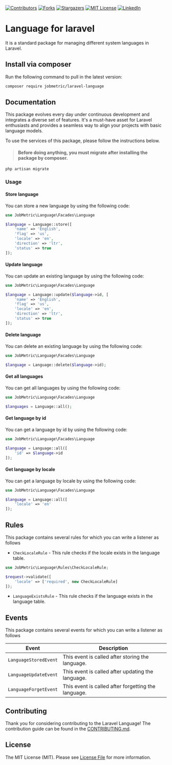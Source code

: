 [contributors-shield]: https://img.shields.io/github/contributors/jobmetric/laravel-language.svg?style=for-the-badge
[contributors-url]: https://github.com/jobmetric/laravel-language/graphs/contributors
[forks-shield]: https://img.shields.io/github/forks/jobmetric/laravel-language.svg?style=for-the-badge&label=Fork
[forks-url]: https://github.com/jobmetric/laravel-language/network/members
[stars-shield]: https://img.shields.io/github/stars/jobmetric/laravel-language.svg?style=for-the-badge
[stars-url]: https://github.com/jobmetric/laravel-language/stargazers
[license-shield]: https://img.shields.io/github/license/jobmetric/laravel-language.svg?style=for-the-badge
[license-url]: https://github.com/jobmetric/laravel-language/blob/master/LICENCE.md
[linkedin-shield]: https://img.shields.io/badge/-LinkedIn-blue.svg?style=for-the-badge&logo=linkedin&colorB=555
[linkedin-url]: https://linkedin.com/in/majidmohammadian

[![Contributors][contributors-shield]][contributors-url]
[![Forks][forks-shield]][forks-url]
[![Stargazers][stars-shield]][stars-url]
[![MIT License][license-shield]][license-url]
[![LinkedIn][linkedin-shield]][linkedin-url]

# Language for laravel

It is a standard package for managing different system languages in Laravel.

## Install via composer

Run the following command to pull in the latest version:
```bash
composer require jobmetric/laravel-language
```

## Documentation

This package evolves every day under continuous development and integrates a diverse set of features. It's a must-have asset for Laravel enthusiasts and provides a seamless way to align your projects with basic language models.

To use the services of this package, please follow the instructions below.

>#### Before doing anything, you must migrate after installing the package by composer.

```bash
php artisan migrate
```

### Usage

#### Store language

You can store a new language by using the following code:

```php
use JobMetric\Language\Facades\Language

$language = Language::store([
    'name' => 'English',
    'flag' => 'us',
    'locale' => 'en',
    'direction' => 'ltr',
    'status' => true
]);
```

#### Update language

You can update an existing language by using the following code:

```php
use JobMetric\Language\Facades\Language

$language = Language::update($language->id, [
    'name' => 'English',
    'flag' => 'us',
    'locale' => 'en',
    'direction' => 'ltr',
    'status' => true
]);
```

#### Delete language

You can delete an existing language by using the following code:

```php
use JobMetric\Language\Facades\Language

$language = Language::delete($language->id);
```

#### Get all languages

You can get all languages by using the following code:

```php
use JobMetric\Language\Facades\Language

$languages = Language::all();
```

#### Get language by id

You can get a language by id by using the following code:

```php
use JobMetric\Language\Facades\Language

$language = Language::all([
    'id' => $language->id
]);
```

#### Get language by locale

You can get a language by locale by using the following code:

```php
use JobMetric\Language\Facades\Language

$language = Language::all([
    'locale' => 'en'
]);
```

## Rules

This package contains several rules for which you can write a listener as follows

- `CheckLocaleRule` - This rule checks if the locale exists in the language table.

```php
use JobMetric\Language\Rules\CheckLocaleRule;

$request->validate([
    'locale' => ['required', new CheckLocaleRule]
]);
```

- `LanguageExistsRule` - This rule checks if the language exists in the language table.

## Events

This package contains several events for which you can write a listener as follows

| Event                 | Description                                         |
|-----------------------|-----------------------------------------------------|
| `LanguageStoredEvent` | This event is called after storing the language.    |
| `LanguageUpdateEvent` | This event is called after updating the language.   |
| `LanguageForgetEvent` | This event is called after forgetting the language. |


## Contributing

Thank you for considering contributing to the Laravel Language! The contribution guide can be found in the [CONTRIBUTING.md](https://github.com/jobmetric/laravel-language/blob/master/CONTRIBUTING.md).

## License

The MIT License (MIT). Please see [License File](https://github.com/jobmetric/laravel-language/blob/master/LICENCE.md) for more information.
